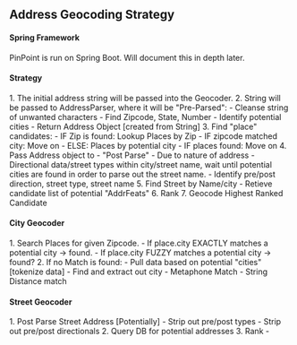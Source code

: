 <h2>Address Geocoding Strategy</h2>

<h4> Spring Framework </h4>
PinPoint is run on Spring Boot. Will document this in depth later.

<h4>Strategy</h4>
1. The initial address string will be passed into the Geocoder.
2. String will be passed to AddressParser, where it will be "Pre-Parsed":
  - Cleanse string of unwanted characters
  - Find Zipcode, State, Number
  - Identify potential cities
  - Return Address Object [created from String]
3. Find "place" candidates:
  - IF Zip is found: Lookup Places by Zip
    - IF zipcode matched city: Move on
  - ELSE: Places by potential city
    - IF places found: Move on
4. Pass Address object to - "Post Parse" 
  - Due to nature of address - Directional data/street types within city/street name, wait until potential cities are found in order to parse out the street name.
  - Identify pre/post direction, street type, street name
5. Find Street by Name/city
  - Retieve candidate list of potential "AddrFeats"
6. Rank
7. Geocode Highest Ranked Candidate


<h4>City Geocoder</h4>
1. Search Places for given Zipcode.
    - If place.city EXACTLY matches a potential city -> found.
    - If place.city FUZZY matches a potential city -> found?
2. If no Match is found:
    - Pull data based on potential "cities" [tokenize data]
    - Find and extract out city
        - Metaphone Match
        - String Distance match


<h4>Street Geocoder</h4>
1. Post Parse Street Address [Potentially]
    - Strip out pre/post types
    - Strip out pre/post directionals
2. Query DB for potential addresses
3. Rank
    -
